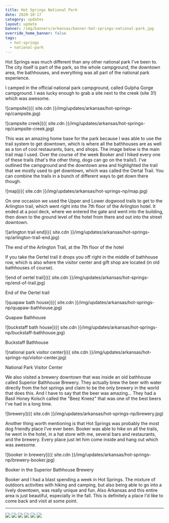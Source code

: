 ```yaml
---
title: Hot Springs National Park
date: 2020-10-17
category: updates
layout: update
banner: /img/banners/arkansas/banner-hot-springs-national-park.jpg
override_home_banner: false
tags:
  - hot-springs
  - national-park
---
```


Hot Springs was much different than any other national park I've been to. The city itself is part of the park, so the whole campground, the downtown area, the bathhouses, and everything was all part of the national park experience.

I camped in the official national park campground, called Gulpha Gorge campground. I was lucky enough to grab a site next to the creek (site 31) which was awesome.

![campsite]({{ site.cdn }}/img/updates/arkansas/hot-springs-np/campsite.jpg)

![campsite creek]({{ site.cdn }}/img/updates/arkansas/hot-springs-np/campsite-creek.jpg)

This was an amazing home base for the park because I was able to use the trail system to get downtown, which is where all the bathhouses are as well as a ton of cool restaurants, bars, and shops. The image below is the main trail map I used. Over the course of the week Booker and I hiked every one of these trails (that's the other thing, dogs can go on the trails!). I've outlined the campground and the downtown area and highlighted the trail that we mostly used to get downtown, which was called the Oertal Trail. You can combine the trails in a bunch of different ways to get down there though.

![map]({{ site.cdn }}/img/updates/arkansas/hot-springs-np/map.jpg)

On one occasion we used the Upper and Lower dogwood trails to get to the Arlington trail, which went right into the 7th floor of the Arlington hotel. It ended at a pool deck, where we entered the gate and went into the building, then down to the ground level of the hotel from there and out into the street downtown.

![arlington trail end]({{ site.cdn }}/img/updates/arkansas/hot-springs-np/arlington-trail-end.jpg)
<p class="text-center text-muted">The end of the Arlington Trail, at the 7th floor of the hotel</p>

If you take the Oertel trail it drops you off right in the middle of bathhouse row, which is also where the visitor center and gift shop are located (in old bathhouses of course).

![end of oertel trail]({{ site.cdn }}/img/updates/arkansas/hot-springs-np/end-of-trail.jpg)
<p class="text-center text-muted">End of the Oertel trail</p>

![quapaw bath house]({{ site.cdn }}/img/updates/arkansas/hot-springs-np/quapaw-bathhouse.jpg)
<p class="text-center text-muted">Quapaw Bathhouse</p>

![buckstaff bath house]({{ site.cdn }}/img/updates/arkansas/hot-springs-np/buckstaff-bathhouse.jpg)
<p class="text-center text-muted">Buckstaff Bathhouse</p>

![national park visitor center]({{ site.cdn }}/img/updates/arkansas/hot-springs-np/visitor-center.jpg)
<p class="text-center text-muted">National Park Visitor Center</p>

We also visited a brewery downtown that was inside an old bathhouse called Superior Bathhouse Brewery. They actually brew the beer with water directly from the hot springs and claim to be the only brewery in the world that does this. And I have to say that the beer was amazing... They had a Basil Honey Kolsch called the "Beez Kneez" that was one of the best beers I've had in a long time. 

![brewery]({{ site.cdn }}/img/updates/arkansas/hot-springs-np/brewery.jpg)

Another thing worth mentioning is that Hot Springs was probably the most dog friendly place I've ever been. Booker was able to hike on all the trails, he went in the hotel, in a hat store with me, several bars and restaurants, and the brewery. Every place just let him come inside and hang out which was awesome.

![booker in brewery]({{ site.cdn }}/img/updates/arkansas/hot-springs-np/brewery-booker.jpg)
<p class="text-center text-muted">Booker in the Superior Bathhouse Brewery</p>

Booker and I had a blast spending a week in Hot Springs. The mixture of outdoors activities with hiking and camping, but also being able to go into a lively downtown, was really unique and fun. Also Arkansas and this entire area is just beautiful, especially in the fall. This is definitely a place I'd like to come back and visit at some point.

---

<div class="img-slider">
    <img src="{{ site.cdn }}/img/updates/arkansas/hot-springs-np/insta/hot-springs-insta-1.jpg">
    <img src="{{ site.cdn }}/img/updates/arkansas/hot-springs-np/insta/hot-springs-insta-2.jpg">
    <img src="{{ site.cdn }}/img/updates/arkansas/hot-springs-np/insta/hot-springs-insta-3.jpg">
    <img src="{{ site.cdn }}/img/updates/arkansas/hot-springs-np/insta/hot-springs-insta-4.jpg">
    <img src="{{ site.cdn }}/img/updates/arkansas/hot-springs-np/insta/hot-springs-insta-5.jpg">
    <img src="{{ site.cdn }}/img/updates/arkansas/hot-springs-np/insta/hot-springs-insta-6.jpg">
</div>

